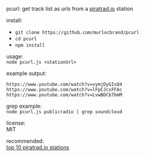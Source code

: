 pcurl: get track list as urls from a [piratrad.io](https://piratrad.io) station

install:  
 - `git clone https://github.com/murlocbrand/pcurl`
 - `cd pcurl`
 - `npm install`

usage:  
`node pcurl.js <stationUrl>`

example output:  
```
https://www.youtube.com/watch?v=xymjDyGIvQ4
https://www.youtube.com/watch?v=lFpCJcsFFAc
https://www.youtube.com/watch?v=LvwBDCb7bmM
```

grep example:  
`node pcurl.js publicradio | grep soundcloud`

license:  
MIT

recommended:  
[top 10 piratrad.io stations](https://piratrad.io/random)